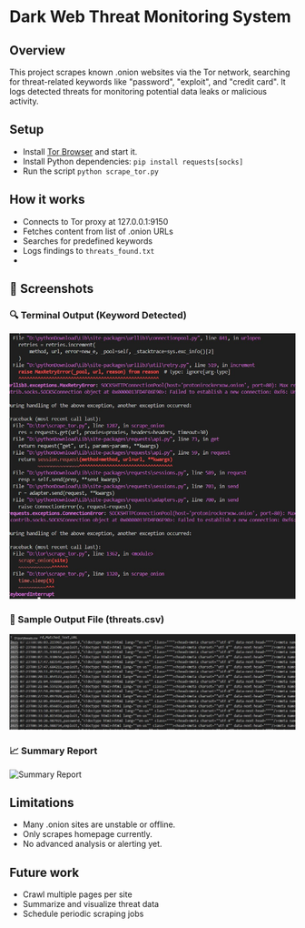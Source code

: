 # Dark Web Threat Monitoring System

## Overview
This project scrapes known .onion websites via the Tor network, searching for threat-related keywords like "password", "exploit", and "credit card". It logs detected threats for monitoring potential data leaks or malicious activity.

## Setup
- Install [Tor Browser](https://www.torproject.org/) and start it.
- Install Python dependencies: `pip install requests[socks]`
- Run the script `python scrape_tor.py`

## How it works
- Connects to Tor proxy at 127.0.0.1:9150
- Fetches content from list of .onion URLs
- Searches for predefined keywords
- Logs findings to `threats_found.txt`
- 
## 📸 Screenshots
### 🔍 Terminal Output (Keyword Detected)
![Terminal Output](screenshots/terminal_output.jpg)

### 📂 Sample Output File (threats.csv)
![Threats CSV](screenshots/threats_csv.jpg)

### 📈 Summary Report
![Summary Report](screenshots/summary_report.jpg)


## Limitations
- Many .onion sites are unstable or offline.
- Only scrapes homepage currently.
- No advanced analysis or alerting yet.

## Future work
- Crawl multiple pages per site
- Summarize and visualize threat data
- Schedule periodic scraping jobs
